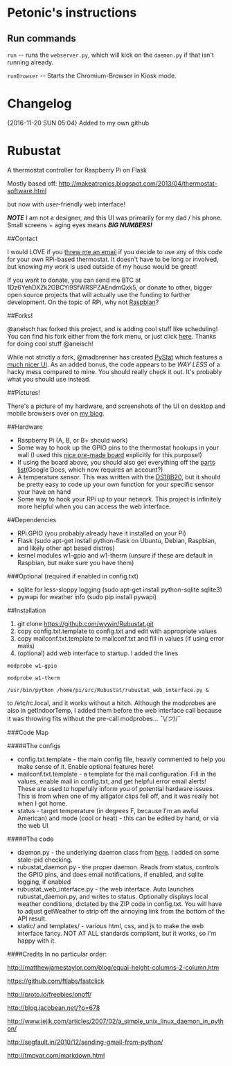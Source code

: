 # Petonic's instructions

## Run commands

`run` -- runs the `webserver.py`, which will kick on the `daemon.py` if that isn't running already.

`runBrowser` -- Starts the Chromium-Browser in Kiosk mode.




# Changelog

{2016-11-20 SUN 05:04} Added to my own github


Rubustat
========

A thermostat controller for Raspberry Pi on Flask

Mostly based off:
http://makeatronics.blogspot.com/2013/04/thermostat-software.html

but now with user-friendly web interface!

***NOTE*** I am not a designer, and this UI was primarily for my dad / his phone. Small screens + aging eyes
means ***BIG NUMBERS!***

##Contact

I would LOVE if you [threw me an email](mailto:rubustatcontact@wyattwinters.com) if you decide to use any of this code for your own RPi-based thermostat.
It doesn't have to be long or involved, but knowing my work is used outside of my house would be great!

If you want to donate, you can send me BTC at 1Dz6YehDXZk2GBCYi9SfWRSPZAEndmQxk5, or donate to other, bigger open source projects that will actually use the funding to further development. On the topic of RPi, why not [Raspbian](http://www.raspbian.org/RaspbianDonate)?

##Forks!

@aneisch has forked this project, and is adding cool stuff like scheduling! You can find his fork either from the fork menu, or just click [here](https://github.com/aneisch/Rubustat). Thanks for doing cool stuff @aneisch!

While not strictly a fork, @madbrenner has created [PyStat](https://gitlab.com/madbrenner/PyStat) which features a [much nicer UI](https://imgur.com/a/7vkZO). As an added bonus, the code appears to be *WAY LESS* of a hacky mess compared to mine. You should really check it out. It's probably what you should use instead.

##Pictures!

There's a picture of my hardware, and screenshots of the UI on desktop and mobile browsers over on [my blog](http://wyattwinters.com/rubustat-the-raspberry-pi-thermostat.html).

##Hardware

* Raspberry Pi (A, B, or B+ should work)
* Some way to hook up the GPIO pins to the thermostat hookups in your wall (I used this [nice pre-made board](http://makeatronics.blogspot.com/2013/06/24v-ac-solid-state-relay-board.html) explicitly for this purpose!)
* If using the board above, you should also get everything off the [parts list](https://docs.google.com/spreadsheet/ccc?key=0AtDuE3f5Cnm7dEU3MWFEeTU0RnZyTUNfVUxrX1FVdXc&usp=sharing)(Google Docs, which now requires an account?)
* A temperature sensor. This was written with the [DS18B20](https://www.adafruit.com/products/374), but it should be pretty easy to code up your own function for your specific sensor your have on hand
* Some way to hook your RPi up to your network. This project is infinitely more helpful when you can access the web interface.

##Dependencies
* RPi.GPIO (you probably already have it installed on your Pi)
* Flask (sudo apt-get install python-flask on Ubuntu, Debian, Raspbian, and likely other apt based distros)
* kernel modules w1-gpio and w1-therm (unsure if these are default in Raspbian, but make sure you have them)

###Optional (required if enabled in config.txt)
* sqlite for less-sloppy logging (sudo apt-get install python-sqlite sqlite3)
* pywapi for weather info (sudo pip install pywapi)

##Installation

1. git clone https://github.com/wywin/Rubustat.git
2. copy config.txt.template to config.txt and edit with appropriate values
3. copy mailconf.txt.template to mailconf.txt and fill in values (if using error mails)
4. (optional) add web interface to startup. I added the lines

```
modprobe w1-gpio
```

```
modprobe w1-therm
```

```
/usr/bin/python /home/pi/src/Rubustat/rubustat_web_interface.py &
```

to /etc/rc.local, and it works without a hitch. Although the modprobes are also in getIndoorTemp, I added them
before the web interface call because it was throwing fits without the pre-call modprobes... ¯\\_(ツ)_/¯

###Code Map

#####The configs
* config.txt.template - the main config file, heavily commented to help you make sense of it. Enable optional features here!
* mailconf.txt.template - a template for the mail configuration. Fill in the values, enable mail in config.txt, and
  get helpful error email alerts! These are used to hopefully inform you of potential hardware issues. This is from when
  one of my alligator clips fell off, and it was really hot when I got home.
* status - target temperature (in degrees F, because I'm an awful American) and mode (cool or heat) - this can be edited by hand,
  or via the web UI


#####The code
* daemon.py - the underlying daemon class from [here](http://www.jejik.com/articles/2007/02/a_simple_unix_linux_daemon_in_python/).
  I added on some stale-pid checking.
* rubustat_daemon.py - the proper daemon. Reads from status, controls the GPIO pins, and does email notifications, if enabled, and sqlite logging, if enabled
* rubustat_web_interface.py - the web interface. Auto launches rubustat_daemon.py, and writes to status. Optionally displays local weather conditions,
  dictated by the ZIP code in config.txt. You will have to adjust getWeather to strip off the annoying link from the bottom of the API result.
* static/ and templates/ - various html, css, and js to make the web interface fancy. NOT AT ALL standards compliant, but it works, so I'm happy with it.

####Credits
In no particular order:

http://matthewjamestaylor.com/blog/equal-height-columns-2-column.htm

https://github.com/ftlabs/fastclick

http://proto.io/freebies/onoff/

http://blog.jacobean.net/?p=678

http://www.jejik.com/articles/2007/02/a_simple_unix_linux_daemon_in_python/

http://segfault.in/2010/12/sending-gmail-from-python/

http://tmpvar.com/markdown.html